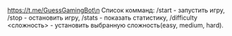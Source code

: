 https://t.me/GuessGamingBot\n
Список комманд:
/start - запустить игру,
/stop - остановить игру,
/stats - показать статистику,
/difficulty <сложность> - установить выбранную сложность(easy, medium, hard).
